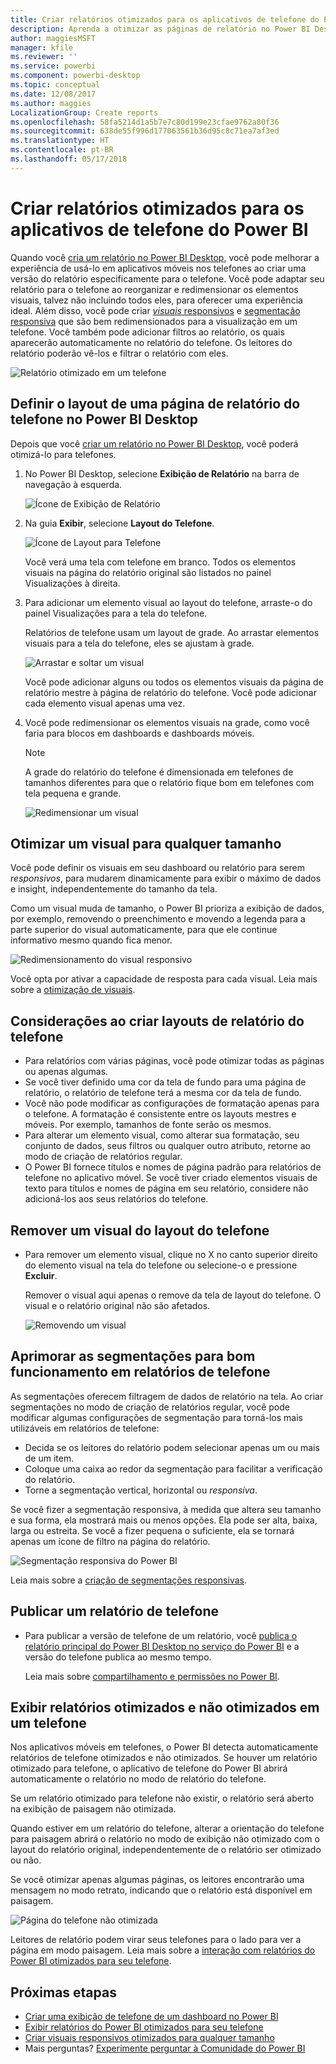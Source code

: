 ```yaml
---
title: Criar relatórios otimizados para os aplicativos de telefone do Power BI
description: Aprenda a otimizar as páginas de relatório no Power BI Desktop para os aplicativos de telefone do Power BI.
author: maggiesMSFT
manager: kfile
ms.reviewer: ''
ms.service: powerbi
ms.component: powerbi-desktop
ms.topic: conceptual
ms.date: 12/08/2017
ms.author: maggies
LocalizationGroup: Create reports
ms.openlocfilehash: 58fa5214d1a5b7e7c80d199e23cfae9762a80f36
ms.sourcegitcommit: 638de55f996d177063561b36d95c8c71ea7af3ed
ms.translationtype: HT
ms.contentlocale: pt-BR
ms.lasthandoff: 05/17/2018
---
```

# <a name="create-reports-optimized-for-the-power-bi-phone-apps"></a>Criar relatórios otimizados para os aplicativos de telefone do Power BI
Quando você [cria um relatório no Power BI Desktop](desktop-report-view.md), você pode melhorar a experiência de usá-lo em aplicativos móveis nos telefones ao criar uma versão do relatório especificamente para o telefone. Você pode adaptar seu relatório para o telefone ao reorganizar e redimensionar os elementos visuais, talvez não incluindo todos eles, para oferecer uma experiência ideal. Além disso, você pode criar [*visuais* responsivos](#optimize-a-visual-for-any-size) e [segmentação responsiva](#enhance-slicers-to-to-work-well-in-phone-reports) que são bem redimensionados para a visualização em um telefone. Você também pode adicionar filtros ao relatório, os quais aparecerão automaticamente no relatório do telefone. Os leitores do relatório poderão vê-los e filtrar o relatório com eles.

![Relatório otimizado em um telefone](media/desktop-create-phone-report/07-power-bi-phone-report-portrait.png)

## <a name="lay-out-a-report-page-for-the-phone-in-power-bi-desktop"></a>Definir o layout de uma página de relatório do telefone no Power BI Desktop
Depois que você [criar um relatório no Power BI Desktop](desktop-report-view.md), você poderá otimizá-lo para telefones.

1. No Power BI Desktop, selecione **Exibição de Relatório** na barra de navegação à esquerda.
   
    ![Ícone de Exibição de Relatório](media/desktop-create-phone-report/pbi_reportviewinpbidesigner_changeview.png)
2. Na guia **Exibir**, selecione **Layout do Telefone**.  
   
    ![Ícone de Layout para Telefone](media/desktop-create-phone-report/power-bi-phone-layout-icon.png)
   
    Você verá uma tela com telefone em branco. Todos os elementos visuais na página do relatório original são listados no painel Visualizações à direita.
3. Para adicionar um elemento visual ao layout do telefone, arraste-o do painel Visualizações para a tela do telefone.
   
    Relatórios de telefone usam um layout de grade. Ao arrastar elementos visuais para a tela do telefone, eles se ajustam à grade.
   
    ![Arrastar e soltar um visual](media/desktop-create-phone-report/02_dragging_and_droping_a_vis.gif)
   
    Você pode adicionar alguns ou todos os elementos visuais da página de relatório mestre à página de relatório do telefone. Você pode adicionar cada elemento visual apenas uma vez.
4. Você pode redimensionar os elementos visuais na grade, como você faria para blocos em dashboards e dashboards móveis.
   
   > [!NOTE]
   > A grade do relatório do telefone é dimensionada em telefones de tamanhos diferentes para que o relatório fique bom em telefones com tela pequena e grande.
   > 
   > 
   
   ![Redimensionar um visual](media/desktop-create-phone-report/03_resizing_a_viz_to_grid.gif)

## <a name="optimize-a-visual-for-any-size"></a>Otimizar um visual para qualquer tamanho
Você pode definir os visuais em seu dashboard ou relatório para serem *responsivos*, para mudarem dinamicamente para exibir o máximo de dados e insight, independentemente do tamanho da tela. 

Como um visual muda de tamanho, o Power BI prioriza a exibição de dados, por exemplo, removendo o preenchimento e movendo a legenda para a parte superior do visual automaticamente, para que ele continue informativo mesmo quando fica menor.

![Redimensionamento do visual responsivo](media/desktop-create-phone-report/power-bi-responsive-visual.gif)

Você opta por ativar a capacidade de resposta para cada visual. Leia mais sobre a [otimização de visuais](desktop-create-responsive-visuals.md).

## <a name="considerations-when-creating-phone-report-layouts"></a>Considerações ao criar layouts de relatório do telefone
* Para relatórios com várias páginas, você pode otimizar todas as páginas ou apenas algumas. 
* Se você tiver definido uma cor da tela de fundo para uma página de relatório, o relatório de telefone terá a mesma cor da tela de fundo.
* Você não pode modificar as configurações de formatação apenas para o telefone. A formatação é consistente entre os layouts mestres e móveis. Por exemplo, tamanhos de fonte serão os mesmos.
* Para alterar um elemento visual, como alterar sua formatação, seu conjunto de dados, seus filtros ou qualquer outro atributo, retorne ao modo de criação de relatórios regular.
* O Power BI fornece títulos e nomes de página padrão para relatórios de telefone no aplicativo móvel. Se você tiver criado elementos visuais de texto para títulos e nomes de página em seu relatório, considere não adicioná-los aos seus relatórios do telefone.     

## <a name="remove-a-visual-from-the-phone-layout"></a>Remover um visual do layout do telefone
* Para remover um elemento visual, clique no X no canto superior direito do elemento visual na tela do telefone ou selecione-o e pressione **Excluir**.
  
   Remover o visual aqui apenas o remove da tela de layout do telefone. O visual e o relatório original não são afetados.
  
   ![Removendo um visual](media/desktop-create-phone-report/05_removing_a_vis.gif)

## <a name="enhance-slicers-to-to-work-well-in-phone-reports"></a>Aprimorar as segmentações para bom funcionamento em relatórios de telefone
As segmentações oferecem filtragem de dados de relatório na tela. Ao criar segmentações no modo de criação de relatórios regular, você pode modificar algumas configurações de segmentação para torná-los mais utilizáveis em relatórios de telefone:

* Decida se os leitores do relatório podem selecionar apenas um ou mais de um item.
* Coloque uma caixa ao redor da segmentação para facilitar a verificação do relatório.
* Torne a segmentação vertical, horizontal ou *responsiva*. 

Se você fizer a segmentação responsiva, à medida que altera seu tamanho e sua forma, ela mostrará mais ou menos opções. Ela pode ser alta, baixa, larga ou estreita. Se você a fizer pequena o suficiente, ela se tornará apenas um ícone de filtro na página do relatório. 

![Segmentação responsiva do Power BI](media/desktop-create-phone-report/power-bi-slicer-2-rows.png)

Leia mais sobre a [criação de segmentações responsivas](power-bi-slicer-filter-responsive.md).

## <a name="publish-a-phone-report"></a>Publicar um relatório de telefone
* Para publicar a versão de telefone de um relatório, você [publica o relatório principal do Power BI Desktop no serviço do Power BI](desktop-upload-desktop-files.md) e a versão do telefone publica ao mesmo tempo.
  
    Leia mais sobre [compartilhamento e permissões no Power BI](service-how-to-collaborate-distribute-dashboards-reports.md).

## <a name="view-optimized-and-unoptimized-reports-on-a-phone"></a>Exibir relatórios otimizados e não otimizados em um telefone
Nos aplicativos móveis em telefones, o Power BI detecta automaticamente relatórios de telefone otimizados e não otimizados. Se houver um relatório otimizado para telefone, o aplicativo de telefone do Power BI abrirá automaticamente o relatório no modo de relatório do telefone.

Se um relatório otimizado para telefone não existir, o relatório será aberto na exibição de paisagem não otimizada.  

Quando estiver em um relatório do telefone, alterar a orientação do telefone para paisagem abrirá o relatório no modo de exibição não otimizado com o layout do relatório original, independentemente de o relatório ser otimizado ou não.

Se você otimizar apenas algumas páginas, os leitores encontrarão uma mensagem no modo retrato, indicando que o relatório está disponível em paisagem.

![Página do telefone não otimizada](media/desktop-create-phone-report/06-power-bi-phone-report-page-not-optimized.png)

Leitores de relatório podem virar seus telefones para o lado para ver a página em modo paisagem. Leia mais sobre a [interação com relatórios do Power BI otimizados para seu telefone](mobile-apps-view-phone-report.md).

## <a name="next-steps"></a>Próximas etapas
* [Criar uma exibição de telefone de um dashboard no Power BI](service-create-dashboard-mobile-phone-view.md)
* [Exibir relatórios do Power BI otimizados para seu telefone](mobile-apps-view-phone-report.md)
* [Criar visuais responsivos otimizados para qualquer tamanho](desktop-create-responsive-visuals.md)
* Mais perguntas? [Experimente perguntar à Comunidade do Power BI](http://community.powerbi.com/)

